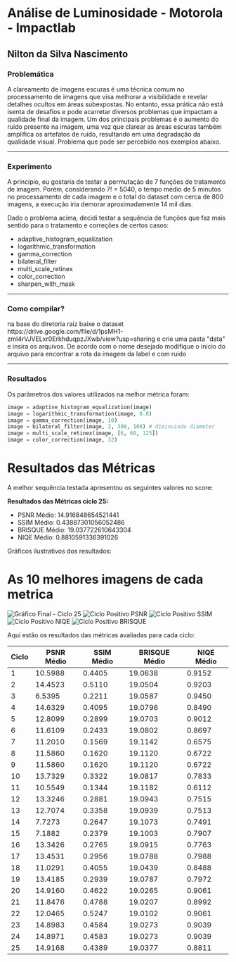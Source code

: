 # Análise de Luminosidade - Motorola - Impactlab

## Nilton da Silva Nascimento

### Problemática

<p>A clareamento de imagens escuras é uma técnica comum no processamento de imagens que visa melhorar a visibilidade e revelar detalhes ocultos em áreas subexpostas. No entanto, essa prática não está isenta de desafios e pode acarretar diversos problemas que impactam a qualidade final da imagem. Um dos principais problemas é o aumento do ruído presente na imagem, uma vez que clarear as áreas escuras também amplifica os artefatos de ruído, resultando em uma degradação da qualidade visual. Problema que pode ser percebido nos exemplos abaixo.</p>

---

### Experimento

<p>A princípio, eu gostaria de testar a permutação de 7 funções de tratamento de imagem. Porém, considerando 7! = 5040, o tempo médio de 5 minutos no processamento de cada imagem e o total do dataset com cerca de 800 imagens, a execução iria demorar aproximadamente 14 mil dias.</p>

<p>Dado o problema acima, decidi testar a sequência de funções que faz mais sentido para o tratamento e correções de certos casos:</p>

<ul>
  <li>adaptive_histogram_equalization</li>
  <li>logarithmic_transformation</li>
  <li>gamma_correction</li>
  <li>bilateral_filter</li>
  <li>multi_scale_retinex</li>
  <li>color_correction</li>
  <li>sharpen_with_mask</li>
</ul>

---
### Como compilar?

<p>na base do diretoria raiz baixe o dataset https://drive.google.com/file/d/1psMH1-zmI4rVJVELxr0ErkhduqpzJXwb/view?usp=sharing e crie uma pasta "data" e insira os arquivos. De acordo com o nome desejado modifique o inicio do arquivo para encontrar a rota da imagem da label e com ruido</p>

---
### Resultados

<p>Os parâmetros dos valores utilizados na melhor métrica foram:</p>

```python
image = adaptive_histogram_equalization(image)
image = logarithmic_transformation(image, 0.8)
image = gamma_correction(image, 10)
image = bilateral_filter(image, 2, 300, 100) # diminuindo diameter
image = multi_scale_retinex(image, [6, 60, 125])
image = color_correction(image, 32)
```
# Resultados das Métricas

<p>A melhor sequência testada apresentou os seguintes valores no score:</p> <div> <p><strong>Resultados das Métricas ciclo 25:</strong></p> <ul> <li>PSNR Médio: 14.916848654521441</li> <li>SSIM Médio: 0.43887301056052486</li> <li>BRISQUE Médio: 19.037722610643304</li> <li>NIQE Médio: 0.8810591336391026</li> </ul> </div> <p>Gráficos ilustrativos dos resultados:</p> 

# As 10 melhores imagens de cada metrica

<img src="./img_output/grafico_final_ciclo_25.png" alt="Gráfico Final - Ciclo 25"> 
<img src="./img_output/ciclo_positivo_psnr.png" alt="Ciclo Positivo PSNR"> 
<img src="./img_output/ciclo_positivo_ssim.png" alt="Ciclo Positivo SSIM"> 
<img src="./img_output/ciclo_positivo_niqe.png" alt="Ciclo Positivo NIQE"> 
<img src="./img_output/ciclo_positivo_brisque.png" alt="Ciclo Positivo BRISQUE">


Aqui estão os resultados das métricas avaliadas para cada ciclo:

<table>
  <thead>
    <tr>
      <th>Ciclo</th>
      <th>PSNR Médio</th>
      <th>SSIM Médio</th>
      <th>BRISQUE Médio</th>
      <th>NIQE Médio</th>
    </tr>
  </thead>
  <tbody>
    <tr>
      <td>1</td>
      <td>10.5988</td>
      <td>0.4405</td>
      <td>19.0638</td>
      <td>0.9152</td>
    </tr>
    <tr>
      <td>2</td>
      <td>14.4523</td>
      <td>0.5110</td>
      <td>19.0504</td>
      <td>0.9203</td>
    </tr>
    <tr>
      <td>3</td>
      <td>6.5395</td>
      <td>0.2211</td>
      <td>19.0587</td>
      <td>0.9450</td>
    </tr>
    <tr>
      <td>4</td>
      <td>14.6329</td>
      <td>0.4095</td>
      <td>19.0796</td>
      <td>0.8490</td>
    </tr>
    <tr>
      <td>5</td>
      <td>12.8099</td>
      <td>0.2899</td>
      <td>19.0703</td>
      <td>0.9012</td>
    </tr>
    <tr>
      <td>6</td>
      <td>11.6109</td>
      <td>0.2433</td>
      <td>19.0802</td>
      <td>0.8697</td>
    </tr>
    <tr>
      <td>7</td>
      <td>11.2010</td>
      <td>0.1569</td>
      <td>19.1142</td>
      <td>0.6575</td>
    </tr>
    <tr>
      <td>8</td>
      <td>11.5860</td>
      <td>0.1620</td>
      <td>19.1120</td>
      <td>0.6722</td>
    </tr>
    <tr>
      <td>9</td>
      <td>11.5860</td>
      <td>0.1620</td>
      <td>19.1120</td>
      <td>0.6722</td>
    </tr>
    <tr>
      <td>10</td>
      <td>13.7329</td>
      <td>0.3322</td>
      <td>19.0817</td>
      <td>0.7833</td>
    </tr>
    <tr>
      <td>11</td>
      <td>10.5549</td>
      <td>0.1344</td>
      <td>19.1182</td>
      <td>0.6112</td>
    </tr>
    <tr>
      <td>12</td>
      <td>13.3246</td>
      <td>0.2881</td>
      <td>19.0943</td>
      <td>0.7515</td>
    </tr>
    <tr>
      <td>13</td>
      <td>12.7074</td>
      <td>0.3358</td>
      <td>19.0939</td>
      <td>0.7513</td>
    </tr>
    <tr>
      <td>14</td>
      <td>7.7273</td>
      <td>0.2647</td>
      <td>19.1073</td>
      <td>0.7491</td>
    </tr>
    <tr>
      <td>15</td>
      <td>7.1882</td>
      <td>0.2379</td>
      <td>19.1003</td>
      <td>0.7907</td>
    </tr>
    <tr>
      <td>16</td>
      <td>13.3426</td>
      <td>0.2765</td>
      <td>19.0915</td>
      <td>0.7763</td>
    </tr>
    <tr>
      <td>17</td>
      <td>13.4531</td>
      <td>0.2956</td>
      <td>19.0788</td>
      <td>0.7988</td>
    </tr>
    <tr>
      <td>18</td>
      <td>11.0291</td>
      <td>0.4055</td>
      <td>19.0439</td>
      <td>0.8488</td>
    </tr>
    <tr>
      <td>19</td>
      <td>13.4185</td>
      <td>0.2939</td>
      <td>19.0787</td>
      <td>0.7972</td>
    </tr>
    <tr>
      <td>20</td>
      <td>14.9160</td>
      <td>0.4622</td>
      <td>19.0265</td>
      <td>0.9061</td>
    </tr>
    <tr>
      <td>21</td>
      <td>11.8476</td>
      <td>0.4788</td>
      <td>19.0207</td>
      <td>0.8992</td>
    </tr>
    <tr>
      <td>22</td>
      <td>12.0465</td>
      <td>0.5247</td>
      <td>19.0102</td>
      <td>0.9061</td>
    </tr>
    <tr>
      <td>23</td>
      <td>14.8983</td>
      <td>0.4584</td>
      <td>19.0273</td>
      <td>0.9039</td>
    </tr>
    <tr>
      <td>24</td>
      <td>14.8971</td>
      <td>0.4583</td>
      <td>19.0273</td>
      <td>0.9039</td>
    </tr>
    <tr>
      <td>25</td>
      <td>14.9168</td>
      <td>0.4389</td>
      <td>19.0377</td>
      <td>0.8811</td>
    </tr>
  </tbody>
</table>


